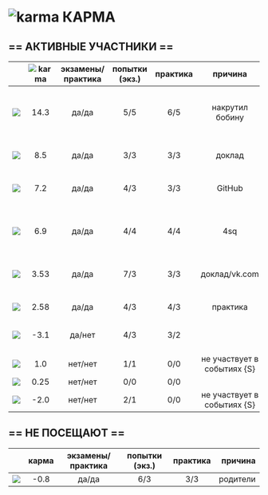 # ![karma](https://github.com/soda-io/Hacks-and-Tips/blob/master/img/Karma/Karma_V3.png?raw=10) КАРМА



  
## == АКТИВНЫЕ УЧАСТНИКИ ==
  
|                                                                                                    |     ![karma](https://github.com/soda-io/Hacks-and-Tips/blob/master/img/Karma/Karma_V3.png?raw=10)    | экзамены/практика |  попытки (экз.) | практика |     причина   |   :octocat:    |
|----------------------------------------------------------------------------------------------------|:-------------:|:-----------------:|:---------------:|:--------:|:--------:|--------------:|
| [![](https://avatars1.githubusercontent.com/u/4226210?s=40)](https://github.com/SherozKarimov)     |   14.3       |        да/да      |       5/5       |   6/5    |  накрутил бобину   | ![photo](https://github.com/MaximLoguncov/soda-io/Hacks-and-Tips/blob/master/img/bages/bw/foursquare.png?raw=10) ![photo](https://github.com/MaximLoguncov/soda-io/Hacks-and-Tips/blob/master/img/bages/bw/Github.png?raw=10) ![photo](https://github.com/MaximLoguncov/soda-io/Hacks-and-Tips/blob/master/img/bages/bw/medium.png?raw=10) ![photo](https://github.com/MaximLoguncov/soda-io/Hacks-and-Tips/blob/master/img/bages/bw/terminal.png?raw=10) ![photo](https://github.com/MaximLoguncov/soda-io/Hacks-and-Tips/blob/master/img/bages/bw/twitter.png?raw=10)    |
| [![](https://avatars0.githubusercontent.com/u/3833771?s=40)](https://github.com/PavelShalaginov)   |   8.5    |        да/да    |       3/3       |   3/3    |  доклад       |  ![photo](https://github.com/MaximLoguncov/soda-io/Hacks-and-Tips/blob/master/img/bages/bw/Github.png?raw=10)  ![photo](https://github.com/MaximLoguncov/soda-io/Hacks-and-Tips/blob/master/img/bages/bw/terminal.png?raw=10) ![photo](https://github.com/MaximLoguncov/soda-io/Hacks-and-Tips/blob/master/img/bages/bw/twitter.png?raw=10)     |
| [![](https://avatars2.githubusercontent.com/u/6639503?s=40)](https://github.com/leonidprokopovich) |   7.2   |        да/да    |       4/3       |   3/3    |  GitHub | ![photo](https://github.com/soda-io/Hacks-and-Tips/blob/master/img/bages/bw/terminal.png?raw=10) ![photo](https://github.com/soda-io/Hacks-and-Tips/blob/master/img/bages/bw/Github.png?raw=10) ![photo](https://github.com/soda-io/Hacks-and-Tips/blob/master/img/bages/bw/twitter.png?raw=10)       |
| [![](https://avatars2.githubusercontent.com/u/3838734?s=40)](https://github.com/MaximLoguncov)     |   6.9    |        да/да      |       4/4       |   4/4    | 4sq       |  ![photo](https://github.com/soda-io/Hacks-and-Tips/blob/master/img/bages/bw/foursquare.png?raw=10) ![photo](https://github.com/soda-io/Hacks-and-Tips/blob/master/img/bages/bw/Github.png?raw=10)  ![photo](https://github.com/soda-io/Hacks-and-Tips/blob/master/img/bages/bw/terminal.png?raw=10) ![photo](https://github.com/soda-io/Hacks-and-Tips/blob/master/img/bages/bw/twitter.png?raw=10) ![photo](https://github.com/soda-io/Hacks-and-Tips/blob/master/img/bages/hack.png?raw=10)     |
| [![](https://avatars2.githubusercontent.com/u/5991448?s=40)](https://github.com/DmitryShiukaev)    |   3.53        |        да/да      |       7/3       |   3/3    | доклад/vk.com |  ![photo](https://github.com/soda-io/Hacks-and-Tips/blob/master/img/bages/bw/Github.png?raw=10)  ![photo](https://github.com/soda-io/Hacks-and-Tips/blob/master/img/bages/bw/terminal.png?raw=10) ![photo](https://github.com/soda-io/Hacks-and-Tips/blob/master/img/bages/bw/twitter.png?raw=10)      |
| [![](https://avatars1.githubusercontent.com/u/6498865?s=40)](https://github.com/MishaRubnicov)     |   2.58   |        да/да     |       4/3       |   4/3    |  практика     | ![photo](https://github.com/soda-io/Hacks-and-Tips/blob/master/img/bages/bw/terminal.png?raw=10) ![photo](https://github.com/soda-io/Hacks-and-Tips/blob/master/img/bages/bw/twitter.png?raw=10) ![photo](https://github.com/soda-io/Hacks-and-Tips/blob/master/img/bages/bw/Github.png?raw=10)      |
| [![](https://avatars1.githubusercontent.com/u/6061182?s=40)](https://github.com/GeorgeOvchinnikov) |  -3.1        |        да/нет     |       4/3       |   3/2    |      | ![photo](../img/bages/bw/terminal.png) ![photo](https://github.com/soda-io/Hacks-and-Tips/blob/master/img/bages/bw/twitter.png?raw=10)  |
|                   |                 |          |               |       |
|                                                                                                    |               |                   |                 |          |               |       |
| [![](https://avatars0.githubusercontent.com/u/6568321?s=40)](https://github.com/TanyaPetrova)      |  1.0   |        нет/нет    |       1/1       |   0/0    |  не участвует в событиях {S} |  ![photo](https://github.com/soda-io/Hacks-and-Tips/blob/master/img/bages/bw/medium.png?raw=10)     |
| [![](https://avatars0.githubusercontent.com/u/6037393?s=40)](https://github.com/VictorPetukhov)    |   0.25 |        нет/нет    |       0/0       |   0/0    |  |       |
| [![](https://avatars2.githubusercontent.com/u/6450286?s=40)](https://github.com/NikitaGolub)       |  -2.0   |        нет/нет    |       2/1       |   0/0    |  не участвует в событиях {S} |   ![photo](https://github.com/soda-io/Hacks-and-Tips/blob/master/img/bages/bw/foursquare.png?raw=10)    |

  
  
  
  
## == НЕ ПОСЕЩАЮТ ==
  
|                                                                                                    |     карма     | экзамены/практика |  попытки (экз.) | практика | причина    |
|----------------------------------------------------------------------------------------------------|:-------------:|:-----------------:|:---------------:|:--------:|--------------:|
| [![](https://avatars3.githubusercontent.com/u/4639509?s=40)](https://github.com/ArtemKvadzba)      |  -0.8        |        да/да      |       6/3       |   3/3    |   родители    |
